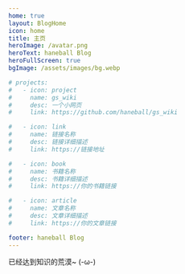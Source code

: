 ```yaml
---
home: true
layout: BlogHome
icon: home
title: 主页
heroImage: /avatar.png
heroText: haneball Blog
heroFullScreen: true
bgImage: /assets/images/bg.webp

# projects:
#   - icon: project
#     name: gs_wiki
#     desc: 一个小网页
#     link: https://github.com/haneball/gs_wiki

#   - icon: link
#     name: 链接名称
#     desc: 链接详细描述
#     link: https://链接地址

#   - icon: book
#     name: 书籍名称
#     desc: 书籍详细描述
#     link: https://你的书籍链接

#   - icon: article
#     name: 文章名称
#     desc: 文章详细描述
#     link: https://你的文章链接

footer: haneball Blog
---
```


已经达到知识的荒漠~ (-ω-)

